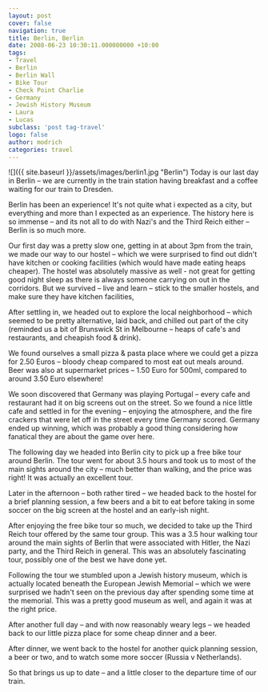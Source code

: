 ```yaml
---
layout: post
cover: false
navigation: true
title: Berlin, Berlin
date: 2008-06-23 10:30:11.000000000 +10:00
tags: 
- Travel
- Berlin
- Berlin Wall
- Bike Tour
- Check Point Charlie
- Germany
- Jewish History Museum
- Laura
- Lucas
subclass: 'post tag-travel'
logo: false
author: modrich
categories: travel
---
```

![]({{ site.baseurl }}/assets/images/berlin1.jpg "Berlin")
Today is our last day in Berlin – we are currently in the train station having breakfast and a coffee waiting for our train to Dresden.

Berlin has been an experience! It's not quite what i expected as a city, but everything and more than I expected as an experience. The history here is so immense – and its not all to do with Nazi's and the Third Reich either – Berlin is so much more.

Our first day was a pretty slow one, getting in at about 3pm from the train, we made our way to our hostel – which we were surprised to find out didn't have kitchen or cooking facilities (which would have made eating heaps cheaper). The hostel was absolutely massive as well - not great for getting good night sleep as there is always someone carrying on out in the corridors. But we survived – live and learn – stick to the smaller hostels, and make sure they have kitchen facilities,

After settling in, we headed out to explore the local neighborhood – which seemed to be pretty alternative, laid back, and chilled out part of the city (reminded us a bit of Brunswick St in Melbourne – heaps of cafe's and restaurants, and cheapish food & drink).

We found ourselves a small pizza & pasta place where we could get a pizza for 2.50 Euros – bloody cheap compared to most eat out meals around. Beer was also at supermarket prices – 1.50 Euro for 500ml, compared to around 3.50 Euro elsewhere!

We soon discovered that Germany was playing Portugal – every cafe and restaurant had it on big screens out on the street. So we found a nice little cafe and settled in for the evening – enjoying the atmosphere, and the fire crackers that were let off in the street every time Germany scored. Germany ended up winning, which was probably a good thing considering how fanatical they are about the game over here.

The following day we headed into Berlin city to pick up a free bike tour around Berlin. The tour went for about 3.5 hours and took us to most of the main sights around the city – much better than walking, and the price was right! It was actually an excellent tour.

Later in the afternoon – both rather tired – we headed back to the hostel for a brief planning session, a few beers and a bit to eat before taking in some soccer on the big screen at the hostel and an early-ish night.

After enjoying the free bike tour so much, we decided to take up the Third Reich tour offered by the same tour group. This was a 3.5 hour walking tour around the main sights of Berlin that were associated with Hitler, the Nazi party, and the Third Reich in general. This was an absolutely fascinating tour, possibly one of the best we have done yet.

Following the tour we stumbled upon a Jewish history museum, which is actually located beneath the European Jewish Memorial – which we were surprised we hadn't seen on the previous day after spending some time at the memorial. This was a pretty good museum as well, and again it was at the right price.

After another full day – and with now reasonably weary legs – we headed back to our little pizza place for some cheap dinner and a beer.

After dinner, we went back to the hostel for another quick planning session, a beer or two, and to watch some more soccer (Russia v Netherlands).

So that brings us up to date – and a little closer to the departure time of our train.

